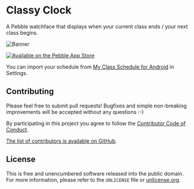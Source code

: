 # Classy Clock

A Pebble watchface that displays when your current class ends / your next class begins.

![Banner](https://www.filepicker.io/api/file/YIKNrynzSxyiX2rxpULZ)

[![Available on the Pebble App Store](http://pblweb.com/badge/52fd08542ace7afe350001de/orange/medium)](https://apps.getpebble.com/applications/52fd08542ace7afe350001de)

You can import your schedule from [My Class Schedule for Android](http://www.my-class-schedule.com/) in Settings.

## Contributing

Please feel free to submit pull requests!
Bugfixes and simple non-breaking improvements will be accepted without any questions :-)

By participating in this project you agree to follow the [Contributor Code of Conduct](http://contributor-covenant.org/version/1/2/0/).

[The list of contributors is available on GitHub](https://codeberg.org/valpackett/classyclock/graphs/contributors).

## License

This is free and unencumbered software released into the public domain.  
For more information, please refer to the `UNLICENSE` file or [unlicense.org](http://unlicense.org).
